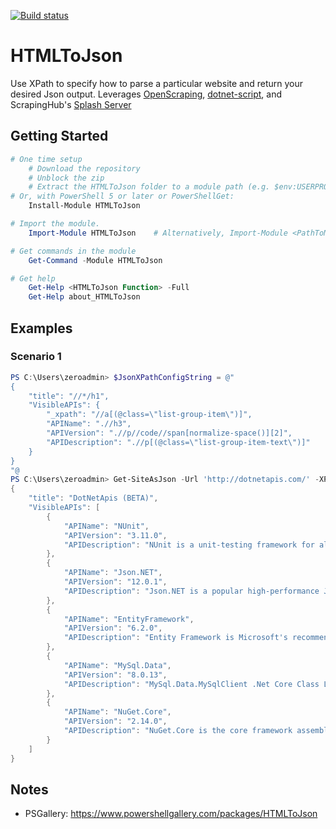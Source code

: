 [![Build status](https://ci.appveyor.com/api/projects/status/github/pldmgg/htmltojson?branch=master&svg=true)](https://ci.appveyor.com/project/pldmgg/htmltojson/branch/master)


# HTMLToJson
Use XPath to specify how to parse a particular website and return your desired Json output. Leverages [OpenScraping](https://github.com/Microsoft/openscraping-lib-csharp), [dotnet-script](https://github.com/filipw/dotnet-script), and ScrapingHub's [Splash Server](https://github.com/scrapinghub/splash)

## Getting Started

```powershell
# One time setup
    # Download the repository
    # Unblock the zip
    # Extract the HTMLToJson folder to a module path (e.g. $env:USERPROFILE\Documents\WindowsPowerShell\Modules\)
# Or, with PowerShell 5 or later or PowerShellGet:
    Install-Module HTMLToJson

# Import the module.
    Import-Module HTMLToJson    # Alternatively, Import-Module <PathToModuleFolder>

# Get commands in the module
    Get-Command -Module HTMLToJson

# Get help
    Get-Help <HTMLToJson Function> -Full
    Get-Help about_HTMLToJson
```

## Examples

### Scenario 1

```powershell
PS C:\Users\zeroadmin> $JsonXPathConfigString = @"
{
    "title": "//*/h1",
    "VisibleAPIs": {
        "_xpath": "//a[(@class=\"list-group-item\")]",
        "APIName": ".//h3",
        "APIVersion": ".//p//code//span[normalize-space()][2]",
        "APIDescription": ".//p[(@class=\"list-group-item-text\")]"
    }
}
"@
PS C:\Users\zeroadmin> Get-SiteAsJson -Url 'http://dotnetapis.com/' -XPathJsonConfigString $JsonXPathConfigString -SplashServerUri 'http://192.168.2.50:8050'
{
    "title": "DotNetApis (BETA)",
    "VisibleAPIs": [
        {
            "APIName": "NUnit",
            "APIVersion": "3.11.0",
            "APIDescription": "NUnit is a unit-testing framework for all .NET languages with a strong TDD focus."
        },
        {
            "APIName": "Json.NET",
            "APIVersion": "12.0.1",
            "APIDescription": "Json.NET is a popular high-performance JSON framework for .NET"
        },
        {
            "APIName": "EntityFramework",
            "APIVersion": "6.2.0",
            "APIDescription": "Entity Framework is Microsoft's recommended data access technology for new applications."
        },
        {
            "APIName": "MySql.Data",
            "APIVersion": "8.0.13",
            "APIDescription": "MySql.Data.MySqlClient .Net Core Class Library"
        },
        {
            "APIName": "NuGet.Core",
            "APIVersion": "2.14.0",
            "APIDescription": "NuGet.Core is the core framework assembly for NuGet that the rest of NuGet builds upon."
        }
    ]
}
```

## Notes

* PSGallery: https://www.powershellgallery.com/packages/HTMLToJson
